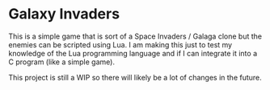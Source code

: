 # Galaxy Invaders

This is a simple game that is sort of a Space Invaders / Galaga clone but the
enemies can be scripted using Lua. I am making this just to test my knowledge
of the Lua programming language and if I can integrate it into a C program
(like a simple game).

This project is still a WIP so there will likely be a lot of changes in the
future.
